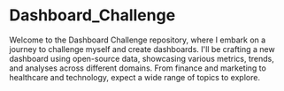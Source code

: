 # Dashboard_Challenge
Welcome to the Dashboard Challenge repository, where I embark on a journey to challenge myself and create dashboards.
I'll be crafting a new dashboard using open-source data, showcasing various metrics, trends, and analyses across different domains. 
From finance and marketing to healthcare and technology, expect a wide range of topics to explore.

